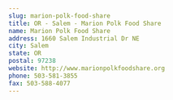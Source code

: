 ```yaml
---
slug: marion-polk-food-share
title: OR - Salem - Marion Polk Food Share
name: Marion Polk Food Share
address: 1660 Salem Industrial Dr NE
city: Salem
state: OR
postal: 97238
website: http://www.marionpolkfoodshare.org
phone: 503-581-3855
fax: 503-588-4077
---
```

